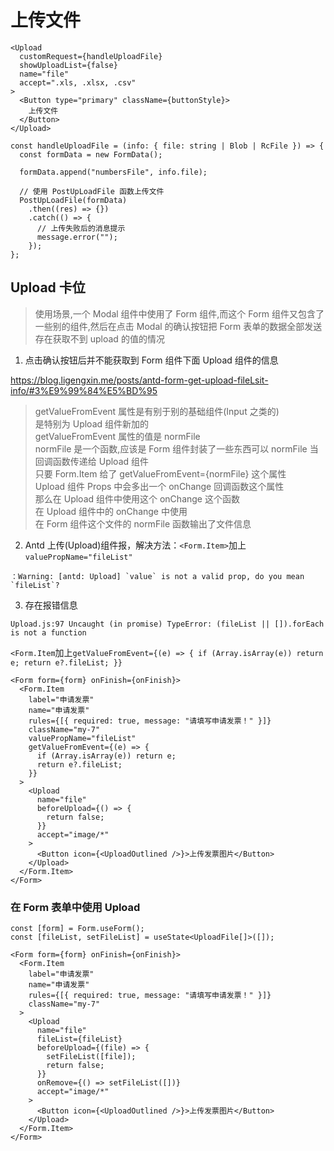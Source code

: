 # 上传文件

```tsx
<Upload
  customRequest={handleUploadFile}
  showUploadList={false}
  name="file"
  accept=".xls, .xlsx, .csv"
>
  <Button type="primary" className={buttonStyle}>
    上传文件
  </Button>
</Upload>
```

```tsx
const handleUploadFile = (info: { file: string | Blob | RcFile }) => {
  const formData = new FormData();

  formData.append("numbersFile", info.file);

  // 使用 PostUpLoadFile 函数上传文件
  PostUpLoadFile(formData)
    .then((res) => {})
    .catch(() => {
      // 上传失败后的消息提示
      message.error("");
    });
};
```

## Upload 卡位

> 使用场景,一个 Modal 组件中使用了 Form 组件,而这个 Form 组件又包含了一些别的组件,然后在点击 Modal 的确认按钮把 Form 表单的数据全部发送
> 存在获取不到 upload 的值的情况

1. 点击确认按钮后并不能获取到 Form 组件下面 Upload 组件的信息

https://blog.ligengxin.me/posts/antd-form-get-upload-fileLsit-info/#3%E9%99%84%E5%BD%95

> getValueFromEvent 属性是有别于别的基础组件(Input 之类的)  
> 是特别为 Upload 组件新加的  
> getValueFromEvent 属性的值是 normFile  
> normFile 是一个函数,应该是 Form 组件封装了一些东西可以 normFile 当回调函数传递给 Upload 组件  
> 只要 Form.Item 给了 getValueFromEvent={normFile} 这个属性  
> Upload 组件 Props 中会多出一个 onChange 回调函数这个属性  
> 那么在 Upload 组件中使用这个 onChange 这个函数  
> 在 Upload 组件中的 onChange 中使用  
> 在 Form 组件这个文件的 normFile 函数输出了文件信息

2. Antd 上传(Upload)组件报，解决方法：`<Form.Item>`加上`valuePropName="fileList"`

```log
：Warning: [antd: Upload] `value` is not a valid prop, do you mean `fileList`?
```

3. 存在报错信息

```log
Upload.js:97 Uncaught (in promise) TypeError: (fileList || []).forEach is not a function
```

`<Form.Item`加上`getValueFromEvent={(e) => {
      if (Array.isArray(e)) return e;
      return e?.fileList;
    }}`

```tsx
<Form form={form} onFinish={onFinish}>
  <Form.Item
    label="申请发票"
    name="申请发票"
    rules={[{ required: true, message: "请填写申请发票！" }]}
    className="my-7"
    valuePropName="fileList"
    getValueFromEvent={(e) => {
      if (Array.isArray(e)) return e;
      return e?.fileList;
    }}
  >
    <Upload
      name="file"
      beforeUpload={() => {
        return false;
      }}
      accept="image/*"
    >
      <Button icon={<UploadOutlined />}>上传发票图片</Button>
    </Upload>
  </Form.Item>
</Form>
```

### 在 Form 表单中使用 Upload

```tsx
const [form] = Form.useForm();
const [fileList, setFileList] = useState<UploadFile[]>([]);
```

```tsx
<Form form={form} onFinish={onFinish}>
  <Form.Item
    label="申请发票"
    name="申请发票"
    rules={[{ required: true, message: "请填写申请发票！" }]}
    className="my-7"
  >
    <Upload
      name="file"
      fileList={fileList}
      beforeUpload={(file) => {
        setFileList([file]);
        return false;
      }}
      onRemove={() => setFileList([])}
      accept="image/*"
    >
      <Button icon={<UploadOutlined />}>上传发票图片</Button>
    </Upload>
  </Form.Item>
</Form>
```
